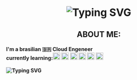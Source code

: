 <h1 align="center">
<img src="https://readme-typing-svg.demolab.com?font=Space+Mono&letterSpacing=Monospaced&pause=200&color=D75413&center=true&vCenter=true&width=435&lines=Welcome.;I'm+Lucca+ali." alt="Typing SVG"">
</h1>
<h2 align="center">ABOUT ME:</h2>
<h4 align="left">
I'm a brasilian 🇧🇷 Cloud Engeneer
<br>
<div align="left">
currently learning:<img src="https://skillicons.dev/icons?i=aws" height="20" alt="amazonwebservices logo"  />
  <img src="https://cdn.jsdelivr.net/gh/devicons/devicon/icons/java/java-original.svg" height="20" alt="java logo"  />
  <img src="https://cdn.jsdelivr.net/gh/devicons/devicon/icons/spring/spring-original.svg" height="20" alt="spring logo"  />
  <img src="https://cdn.jsdelivr.net/gh/devicons/devicon/icons/git/git-original.svg" height="20" alt="git logo"  />
  <img src="https://cdn.jsdelivr.net/gh/devicons/devicon/icons/cplusplus/cplusplus-original.svg" height="20" alt="cplusplus logo"  />
<img src="https://cdn.jsdelivr.net/gh/devicons/devicon/icons/mysql/mysql-original.svg" height="20" alt="mysql logo"  />
</div>
<br>
<img src="https://readme-typing-svg.herokuapp.com?font=Anonymous+Pro&weight=19&size=15&pause=1000&color=11F734&width=435&lines=Portifolio+in+progress...+;3%25..." alt="Typing SVG">

</h4>
<!--
**Lucca-ali/Lucca-ali** is a ✨ _special_ ✨ repository because its `README.md` (this file) appears on your GitHub profile.

Here are some ideas to get you started:

- 🔭 I’m currently working on ...
- 🌱 I’m currently learning ...
- 👯 I’m looking to collaborate on ...
- 🤔 I’m looking for help with ...
- 💬 Ask me about ...
- 📫 How to reach me: ...
- 😄 Pronouns: ...
- ⚡ Fun fact: ...
-->
